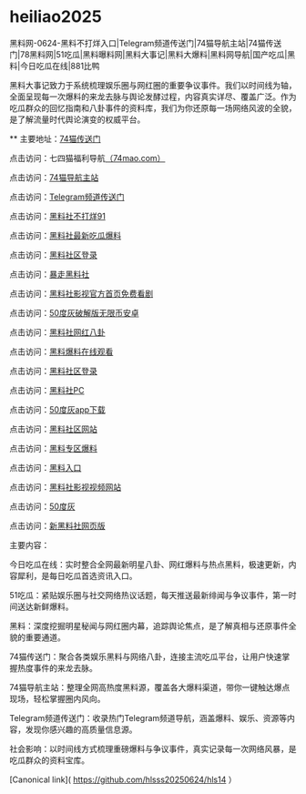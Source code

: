 # heiliao2025
黑料网-0624-黑料不打烊入口|Telegram频道传送门|74猫导航主站|74猫传送门|78黑料网|51吃瓜|黑料曝料网|黑料大事记|黑料大爆料|黑料网导航|国产吃瓜|黑料|今日吃瓜在线|881比鸭

黑料大事记致力于系统梳理娱乐圈与网红圈的重要争议事件。我们以时间线为轴，全面呈现每一次爆料的来龙去脉与舆论发酵过程，内容真实详尽、覆盖广泛。作为吃瓜群众的回忆指南和八卦事件的资料库，我们为你还原每一场网络风波的全貌，是了解流量时代舆论演变的权威平台。

** 主要地址：<a href="https://74mao.com/">74猫传送门</a>

点击访问：七四猫福利导航<a href="https://74mao.com/">（74mao.com）</a>

点击访问：<a href="https://74mao.com/">74猫导航主站</a>

点击访问：<a href="https://74mao.com/">Telegram频道传送门</a>

点击访问：<a href="https://hls-39.pages.dev/">黑料社不打烊91</a>

点击访问：<a href="https://hls-02.pages.dev/">黑料社最新吃瓜爆料</a>

点击访问：<a href="https://hls-11.pages.dev/">黑料社区登录</a>

点击访问：<a href="https://hls-21.pages.dev/">暴走黑料社</a>

点击访问：<a href="https://hls-05.pages.dev/">黑料社影视官方首页免费看剧</a>

点击访问：<a href="https://50dh-03.pages.dev/">50度灰破解版无限币安卓</a>

点击访问：<a href="https://hls-41.pages.dev/">黑料社网红八卦</a>

点击访问：<a href="https://hls-19.pages.dev/">黑料爆料在线观看</a>

点击访问：<a href="https://hls-37.pages.dev/">黑料社区登录</a>

点击访问：<a href="https://hls-04.pages.dev/">黑料社PC</a>

点击访问：<a href="https://50dh-02.pages.dev/">50度灰app下载</a>

点击访问：<a href="https://hls-03.pages.dev/">黑料社区网站</a>

点击访问：<a href="https://hls-40.pages.dev/">黑料专区爆料</a>

点击访问：<a href="https://hls-36.pages.dev/">黑料入口</a>

点击访问：<a href="https://hls-23.pages.dev/">黑料社影视视频网站</a>

点击访问：<a href="https://50dh-01.pages.dev/">50度灰</a>

点击访问：<a href="https://hls-07.pages.dev/">新黑料社网页版</a>

主要内容：

今日吃瓜在线：实时整合全网最新明星八卦、网红爆料与热点黑料，极速更新，内容犀利，是每日吃瓜首选资讯入口。

51吃瓜：紧贴娱乐圈与社交网络热议话题，每天推送最新绯闻与争议事件，第一时间送达新鲜爆料。

黑料：深度挖掘明星秘闻与网红圈内幕，追踪舆论焦点，是了解真相与还原事件全貌的重要通道。

74猫传送门：聚合各类娱乐黑料与网络八卦，连接主流吃瓜平台，让用户快速掌握热度事件的来龙去脉。

74猫导航主站：整理全网高热度黑料源，覆盖各大爆料渠道，带你一键触达爆点现场，轻松掌握圈内风向。

Telegram频道传送门：收录热门Telegram频道导航，涵盖爆料、娱乐、资源等内容，发现你感兴趣的高质量信息源。

社会影响：以时间线方式梳理重磅爆料与争议事件，真实记录每一次网络风暴，是吃瓜群众的资料宝库。

[Canonical link]( https://github.com/hlsss20250624/hls14 ）
